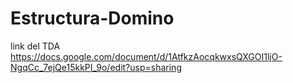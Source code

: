 # Estructura-Domino

link del TDA https://docs.google.com/document/d/1AtfkzAocqkwxsQXGOI1ljO-NgqCc_7ejQe15kkPI_9o/edit?usp=sharing
